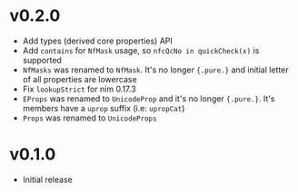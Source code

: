 v0.2.0
==================

* Add types (derived core properties) API
* Add `contains` for `NfMask` usage,
  so `nfcQcNo in quickCheck(x)` is supported
* `NfMasks` was renamed to `NfMask`.
  It's no longer `{.pure.}` and initial
  letter of all properties are lowercase
* Fix `lookupStrict` for nim 0.17.3
* `EProps` was renamed to `UnicodeProp` and
  it's no longer `{.pure.}`. It's members
  have a `uprop` suffix (i.e: `upropCat`)
* `Props` was renamed to `UnicodeProps`

v0.1.0
==================

* Initial release
